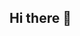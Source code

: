 ## Hi there 👋

<!--

**Here are some ideas to get you started:**

🙋‍♀️ A short introduction - what is your organization all about? learning code
🌈 Contribution guidelines - how can the community get involved? help with feedback and guide
👩‍💻 Useful resources - where can the community find your docs? Is there anything else the community should know? 
🍿 Fun facts - what does your team eat for breakfast? cereal
🧙 Remember, you can do mighty things with the power of [Markdown](https://docs.github.com/github/writing-on-github/getting-started-with-writing-and-formatting-on-github/basic-writing-and-formatting-syntax)
-->
